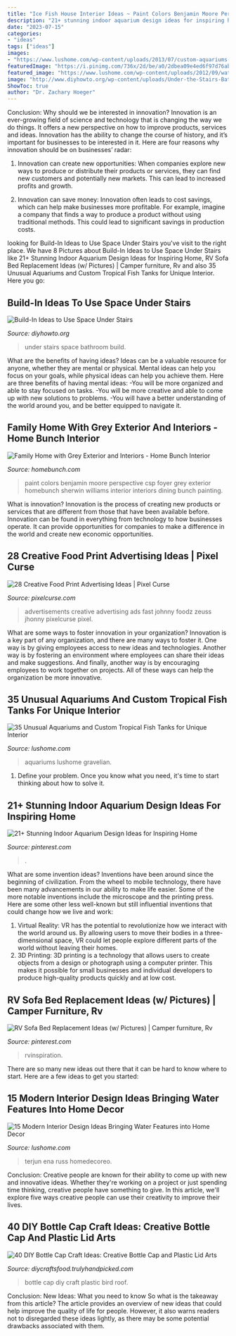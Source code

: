 ```yaml
---
title: "Ice Fish House Interior Ideas ~ Paint Colors Benjamin Moore Perspective Csp Foyer Grey Exterior Homebunch Sherwin Williams Interior Interiors Dining Bunch Painting"
description: "21+ stunning indoor aquarium design ideas for inspiring home"
date: "2023-07-15"
categories:
- "ideas"
tags: ["ideas"]
images:
- "https://www.lushome.com/wp-content/uploads/2013/07/custom-aquariums-fish-tanks-23.jpg"
featuredImage: "https://i.pinimg.com/736x/2d/be/a0/2dbea09e4ed6f97d76ab5a603b1069d4.jpg"
featured_image: "https://www.lushome.com/wp-content/uploads/2012/09/water-tank-aquarium-modern-interiors-14.jpg"
image: "http://www.diyhowto.org/wp-content/uploads/Under-the-Stairs-Bathroom-20-Build-In-Ideas-to-Use-Space-Under-Stairs-DIYHowto.jpg"
ShowToc: true
author: "Dr. Zachary Hoeger"
---
```



Conclusion: Why should we be interested in innovation?
Innovation is an ever-growing field of science and technology that is changing the way we do things. It offers a new perspective on how to improve products, services and ideas. Innovation has the ability to change the course of history, and it’s important for businesses to be interested in it. Here are four reasons why innovation should be on businesses’ radar:
1) Innovation can create new opportunities: When companies explore new ways to produce or distribute their products or services, they can find new customers and potentially new markets. This can lead to increased profits and growth.

2) Innovation can save money: Innovation often leads to cost savings, which can help make businesses more profitable. For example, imagine a company that finds a way to produce a product without using traditional methods. This could lead to significant savings in production costs.

	

		
looking for Build-In Ideas to Use Space Under Stairs you've visit to the right place. We have 8 Pictures about Build-In Ideas to Use Space Under Stairs like 21+ Stunning Indoor Aquarium Design Ideas for Inspiring Home, RV Sofa Bed Replacement Ideas (w/ Pictures) | Camper furniture, Rv and also 35 Unusual Aquariums and Custom Tropical Fish Tanks for Unique Interior. Here you go:
		
    
## Build-In Ideas To Use Space Under Stairs

<img loading=lazy src="http://www.diyhowto.org/wp-content/uploads/Under-the-Stairs-Bathroom-20-Build-In-Ideas-to-Use-Space-Under-Stairs-DIYHowto.jpg" onerror="this.onerror=null;this.src='https://tse2.mm.bing.net/th?id=OIP.j7vTQ-XFUNYKnJ2wd8ey3AHaJj&amp;pid=15.1';" alt="Build-In Ideas to Use Space Under Stairs">

_Source: diyhowto.org_

>under stairs space bathroom build. 

	

What are the benefits of having ideas?
Ideas can be a valuable resource for anyone, whether they are mental or physical. Mental ideas can help you focus on your goals, while physical ideas can help you achieve them. Here are three benefits of having mental ideas: 
-You will be more organized and able to stay focused on tasks. 
-You will be more creative and able to come up with new solutions to problems. 
-You will have a better understanding of the world around you, and be better equipped to navigate it.

    
## Family Home With Grey Exterior And Interiors - Home Bunch Interior

<img loading=lazy src="http://www.homebunch.com/wp-content/uploads/2018/01/Home-Bunch-Siena-Build-13.jpg" onerror="this.onerror=null;this.src='https://tse4.mm.bing.net/th?id=OIP.JsEwaRjTR4UDOfv6Yo2OPwHaKP&amp;pid=15.1';" alt="Family Home with Grey Exterior and Interiors - Home Bunch Interior">

_Source: homebunch.com_

>paint colors benjamin moore perspective csp foyer grey exterior homebunch sherwin williams interior interiors dining bunch painting. 

	

What is innovation?
Innovation is the process of creating new products or services that are different from those that have been available before. Innovation can be found in everything from technology to how businesses operate. It can provide opportunities for companies to make a difference in the world and create new economic opportunities.

    
## 28 Creative Food Print Advertising Ideas | Pixel Curse

<img loading=lazy src="http://pixelcurse.com/wp-content/uploads/2011/06/JHONNY-.29.jpg" onerror="this.onerror=null;this.src='https://tse4.mm.bing.net/th?id=OIP.qYaO1XtpFTS85tnXUVDMeQAAAA&amp;pid=15.1';" alt="28 Creative Food Print Advertising Ideas | Pixel Curse">

_Source: pixelcurse.com_

>advertisements creative advertising ads fast johnny foodz zeuss jhonny pixelcurse pixel. 

	

What are some ways to foster innovation in your organization?
Innovation is a key part of any organization, and there are many ways to foster it. One way is by giving employees access to new ideas and technologies. Another way is by fostering an environment where employees can share their ideas and make suggestions. And finally, another way is by encouraging employees to work together on projects. All of these ways can help the organization be more innovative.

    
## 35 Unusual Aquariums And Custom Tropical Fish Tanks For Unique Interior

<img loading=lazy src="https://www.lushome.com/wp-content/uploads/2013/07/custom-aquariums-fish-tanks-23.jpg" onerror="this.onerror=null;this.src='https://tse3.mm.bing.net/th?id=OIP.fBf4W-73wtDn51iNQ0eqeQAAAA&amp;pid=15.1';" alt="35 Unusual Aquariums and Custom Tropical Fish Tanks for Unique Interior">

_Source: lushome.com_

>aquariums lushome gravelian. 

	

1. Define your problem. Once you know what you need, it's time to start thinking about how to solve it. 

    
## 21+ Stunning Indoor Aquarium Design Ideas For Inspiring Home

<img loading=lazy src="https://i.pinimg.com/originals/a6/29/ef/a629eff0dc117cb9455dbf5acae645a3.jpg" onerror="this.onerror=null;this.src='https://tse3.mm.bing.net/th?id=OIP.AU0rQmSpWqAxIRfctMhvHAHaKN&amp;pid=15.1';" alt="21+ Stunning Indoor Aquarium Design Ideas for Inspiring Home">

_Source: pinterest.com_

>. 

	

What are some invention ideas?
Inventions have been around since the beginning of civilization. From the wheel to mobile technology, there have been many advancements in our ability to make life easier. Some of the more notable inventions include the microscope and the printing press. Here are some other less well-known but still influential inventions that could change how we live and work:
1) Virtual Reality: VR has the potential to revolutionize how we interact with the world around us. By allowing users to move their bodies in a three-dimensional space, VR could let people explore different parts of the world without leaving their homes.
2) 3D Printing: 3D printing is a technology that allows users to create objects from a design or photograph using a computer printer. This makes it possible for small businesses and individual developers to produce high-quality products quickly and at low cost.

    
## RV Sofa Bed Replacement Ideas (w/ Pictures) | Camper Furniture, Rv

<img loading=lazy src="https://i.pinimg.com/736x/2d/be/a0/2dbea09e4ed6f97d76ab5a603b1069d4.jpg" onerror="this.onerror=null;this.src='https://tse4.mm.bing.net/th?id=OIP.Or5ciP8ikbigNfgTzRQFSAHaHa&amp;pid=15.1';" alt="RV Sofa Bed Replacement Ideas (w/ Pictures) | Camper furniture, Rv">

_Source: pinterest.com_

>rvinspiration. 

	

There are so many new ideas out there that it can be hard to know where to start. Here are a few ideas to get you started: 

    
## 15 Modern Interior Design Ideas Bringing Water Features Into Home Decor

<img loading=lazy src="https://www.lushome.com/wp-content/uploads/2012/09/water-tank-aquarium-modern-interiors-14.jpg" onerror="this.onerror=null;this.src='https://tse4.mm.bing.net/th?id=OIP.4WgRAtxRO_kSFNzFRqWdygHaEw&amp;pid=15.1';" alt="15 Modern Interior Design Ideas Bringing Water Features into Home Decor">

_Source: lushome.com_

>terjun ena russ homedecoreo. 

	

Conclusion:
Creative people are known for their ability to come up with new and innovative ideas. Whether they're working on a project or just spending time thinking, creative people have something to give. In this article, we'll explore five ways creative people can use their creativity to improve their lives.

    
## 40 DIY Bottle Cap Craft Ideas: Creative Bottle Cap And Plastic Lid Arts

<img loading=lazy src="http://diycraftsfood.trulyhandpicked.com/wp-content/uploads/2016/06/Bottle-Cap-Bird-House-roof.png" onerror="this.onerror=null;this.src='https://tse2.mm.bing.net/th?id=OIP.c6E550QhgRi2XEgu9tcpOQHaLH&amp;pid=15.1';" alt="40 DIY Bottle Cap Craft Ideas: Creative Bottle Cap and Plastic Lid Arts">

_Source: diycraftsfood.trulyhandpicked.com_

>bottle cap diy craft plastic bird roof. 

	

Conclusion: New Ideas: What you need to know
So what is the takeaway from this article? 
The article provides an overview of new ideas that could help improve the quality of life for people. However, it also warns readers not to disregarded these ideas lightly, as there may be some potential drawbacks associated with them.


